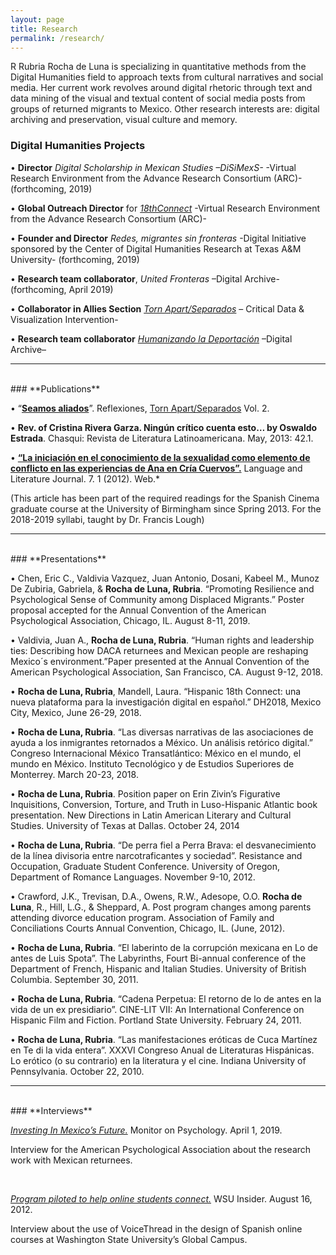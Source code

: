 ```yaml
---
layout: page
title: Research
permalink: /research/
---
```

R
Rubria Rocha de Luna is specializing in quantitative methods from the Digital Humanities field to approach texts from cultural narratives and social media. Her current work revolves around digital rhetoric through text and data mining of the visual and textual content of social media posts from groups of returned migrants to Mexico. Other research interests are: digital archiving and preservation, visual culture and memory.
<br>

### **Digital Humanities Projects**

•	**Director** *Digital Scholarship in Mexican Studies –DiSiMexS-* -Virtual Research Environment from the Advance Research Consortium (ARC)- (forthcoming, 2019)

•	**Global Outreach Director** for *[18thConnect]* -Virtual Research Environment from the Advance Research Consortium (ARC)-

•	**Founder and Director** *Redes, migrantes sin fronteras* -Digital Initiative sponsored by the Center of Digital Humanities Research at Texas A&M University- (forthcoming, 2019)

•	**Research team collaborator**, *United Fronteras* –Digital Archive- (forthcoming, April 2019)

•	**Collaborator in Allies Section** *[Torn Apart/Separados]* – Critical Data & Visualization Intervention-

•	**Research team collaborator** *[Humanizando la Deportación]* –Digital Archive–

------------------------------------------------------------------------
<br>
### **Publications**

•	“**[Seamos aliados]**”. Reflexiones, [Torn Apart/Separados] Vol. 2.

•	**Rev. of Cristina Rivera Garza. Ningún crítico cuenta esto… by Oswaldo Estrada**. Chasqui: Revista de Literatura Latinoamericana. May, 2013: 42.1.

•	**[“La iniciación en el conocimiento de la sexualidad como elemento de conflicto en las experiencias de Ana en Cría Cuervos”.]** Language and Literature Journal. 7. 1 (2012). Web.*

(This article has been part of the required readings for the Spanish Cinema graduate course at the University of Birmingham since Spring 2013. For the 2018-2019 syllabi, taught by Dr. Francis Lough)


------------------------------------------------------------------------
<br>
### **Presentations**

•	Chen, Eric C., Valdivia Vazquez, Juan Antonio, Dosani, Kabeel M., Munoz De Zubiria, Gabriela, & **Rocha de Luna, Rubria**.  “Promoting Resilience and Psychological Sense of Community among Displaced Migrants.” Poster proposal accepted for the Annual Convention of the American Psychological Association, Chicago, IL. August 8-11, 2019.

•	Valdivia, Juan A., **Rocha de Luna, Rubria**. “Human rights and leadership ties: Describing how DACA returnees and Mexican people are reshaping Mexico´s environment.”Paper presented at the Annual Convention of the American Psychological Association, San Francisco, CA. August 9-12, 2018.

•	**Rocha de Luna, Rubria**, Mandell, Laura. “Hispanic 18th Connect: una nueva plataforma para la investigación digital en español.” DH2018, Mexico City, Mexico, June 26-29, 2018.

•	**Rocha de Luna, Rubria**. “Las diversas narrativas de las asociaciones de ayuda a los inmigrantes retornados a México. Un análisis retórico digital.” Congreso Internacional México Transatlántico: México en el mundo, el mundo en México. Instituto Tecnológico y de Estudios Superiores de Monterrey. March 20-23, 2018.

•	**Rocha de Luna, Rubria**. Position paper on Erin Zivin’s Figurative Inquisitions, Conversion, Torture, and Truth in Luso-Hispanic Atlantic book presentation. New Directions in Latin American Literary and Cultural Studies. University of Texas at Dallas. October 24, 2014

•	**Rocha de Luna, Rubria**. “De perra fiel a Perra Brava: el desvanecimiento de la línea divisoria entre narcotraficantes y sociedad”. Resistance and Occupation, Graduate Student Conference. University of Oregon, Department of Romance Languages. November 9-10, 2012.

•	Crawford, J.K., Trevisan, D.A., Owens, R.W., Adesope, O.O. **Rocha de Luna**, R., Hill, L.G., & Sheppard, A. Post program changes among parents attending divorce education program. Association of Family and Conciliations Courts Annual Convention, Chicago, IL. (June, 2012).

•	**Rocha de Luna, Rubria**. “El laberinto de la corrupción mexicana en Lo de antes de Luis Spota”. The Labyrinths, Fourt Bi-annual conference of the Department of French, Hispanic and Italian Studies. University of British Columbia. September 30, 2011.

•	**Rocha de Luna, Rubria**. “Cadena Perpetua: El retorno de lo de antes en la vida de un ex presidiario”. CINE-LIT VII: An International Conference on Hispanic Film and Fiction. Portland State University. February 24, 2011.

•	**Rocha de Luna, Rubria**. “Las manifestaciones eróticas de Cuca Martínez en Te di la vida entera”. XXXVI Congreso Anual de Literaturas Hispánicas. Lo erótico (o su contrario) en la literatura y el cine. Indiana University of Pennsylvania. October 22, 2010.

----------------------------------------------------------------------
<br>
### **Interviews**

*[Investing In Mexico’s Future.]* Monitor on Psychology. April 1, 2019.

Interview for the American Psychological Association about the research work with Mexican returnees.

<br>

*[Program piloted to help online students connect.]* WSU Insider. August 16, 2012.

Interview about the use of VoiceThread in the design of Spanish online courses at Washington State University’s Global Campus.



[18thConnect]:http://www.18thConnect.org
[Torn Apart/Separados]:http://xpmethod.plaintext.in/torn-apart/
[Humanizando la Deportación]:http://humanizandoladeportacion.ucdavis.edu/en/
[Seamos aliados]:http://xpmethod.plaintext.in/torn-apart/reflections/rubria_rocha.html
[“La iniciación en el conocimiento de la sexualidad como elemento de conflicto en las experiencias de Ana en Cría Cuervos”.]:https://lljournal.commons.gc.cuny.edu/2012-1-rocha-texto/
[Investing In Mexico’s Future.]: http://www.apamonitor-digital.org/apamonitor/201904/MobilePagedReplica.action?pm=2&folio=20#pg23
[Program piloted to help online students connect.]: https://news.wsu.edu/2012/08/16/program-piloted-to-help-online-students-connect/
